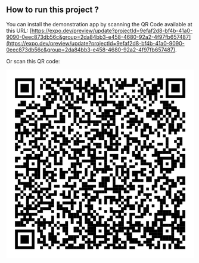 ## How to run this project ?

You can install the demonstration app by scanning the QR Code available at this URL: [https://expo.dev/preview/update?projectId=9efaf2d8-bf4b-41a0-9090-0eec873db56c&group=2da84bb3-e458-4680-92a2-4f97fb657487](https://expo.dev/preview/update?projectId=9efaf2d8-bf4b-41a0-9090-0eec873db56c&group=2da84bb3-e458-4680-92a2-4f97fb657487).

Or scan this QR code:

![QR Code for expo.dev](assets/qr-code.png)